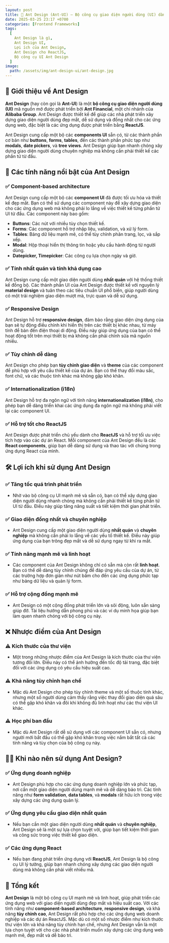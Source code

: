 ```yaml
---
layout: post
title: 🚀 Ant Design (Ant-UI) – Bộ công cụ giao diện người dùng (UI) dành cho React
date: 2025-03-25 23:17 +0700
categories: [Frontend Frameworks]
tags:
  [
    Ant Design là gì,
    Ant Design UI,
    Lợi ích của Ant Design,
    Ant Design cho ReactJS,
    Bộ công cụ UI Ant Design
  ]
image:
  path: /assets/img/ant-design-ui/ant-design.jpg
---
```


## 🎯 **Giới thiệu về Ant Design**
**Ant Design** (hay còn gọi là **Ant-UI**) là một **bộ công cụ giao diện người dùng (UI)** mã nguồn mở được phát triển bởi **Ant Financial**, một chi nhánh của **Alibaba Group**. Ant Design được thiết kế để giúp các nhà phát triển xây dựng giao diện người dùng đẹp mắt, dễ sử dụng và đồng nhất cho các ứng dụng web, đặc biệt là các ứng dụng được phát triển bằng **ReactJS**.

Ant Design cung cấp một bộ các **components UI** sẵn có, từ các thành phần cơ bản như **buttons**, **forms**, **tables**, đến các thành phần phức tạp như **modals**, **date pickers**, và **tree views**. Ant Design giúp bạn nhanh chóng xây dựng giao diện người dùng chuyên nghiệp mà không cần phải thiết kế các phần tử từ đầu.

## 🔧 **Các tính năng nổi bật của Ant Design**
### ✅ **Component-based architecture**
Ant Design cung cấp một bộ các **component UI** đã được tối ưu hóa và thiết kế đẹp mắt. Bạn có thể sử dụng các component này để xây dựng giao diện cho các ứng dụng web mà không phải lo lắng về việc thiết kế từng phần tử UI từ đầu. Các component này bao gồm:
- **Buttons**: Các nút với nhiều tùy chọn thiết kế.
- **Forms**: Các component hỗ trợ nhập liệu, validation, và xử lý form.
- **Tables**: Bảng dữ liệu mạnh mẽ, có thể tùy chỉnh phân trang, lọc, và sắp xếp.
- **Modal**: Hộp thoại hiển thị thông tin hoặc yêu cầu hành động từ người dùng.
- **Datepicker, Timepicker**: Các công cụ lựa chọn ngày và giờ.

### ✅ **Tính nhất quán và tính khả dụng cao**
Ant Design cung cấp một giao diện người dùng **nhất quán** với hệ thống thiết kế đồng bộ. Các thành phần UI của Ant Design được thiết kế với nguyên lý **material design** và tuân theo các tiêu chuẩn UI phổ biến, giúp người dùng có một trải nghiệm giao diện mượt mà, trực quan và dễ sử dụng.

### ✅ **Responsive Design**
Ant Design hỗ trợ **responsive design**, đảm bảo rằng giao diện ứng dụng của bạn sẽ tự động điều chỉnh khi hiển thị trên các thiết bị khác nhau, từ máy tính để bàn đến điện thoại di động. Điều này giúp ứng dụng của bạn có thể hoạt động tốt trên mọi thiết bị mà không cần phải chỉnh sửa mã nguồn nhiều.

### ✅ **Tùy chỉnh dễ dàng**
Ant Design cho phép bạn **tùy chỉnh giao diện** và **theme** của các component để phù hợp với yêu cầu thiết kế của dự án. Bạn có thể thay đổi màu sắc, font chữ, và các thuộc tính khác mà không gặp khó khăn.

### ✅ **Internationalization (i18n)**
Ant Design hỗ trợ đa ngôn ngữ với tính năng **internationalization (i18n)**, cho phép bạn dễ dàng triển khai các ứng dụng đa ngôn ngữ mà không phải viết lại các component UI.

### ✅ **Hỗ trợ tốt cho ReactJS**
Ant Design được phát triển chủ yếu dành cho **ReactJS** và hỗ trợ tối ưu việc tích hợp vào các dự án React. Mỗi component của Ant Design đều là các **React components**, giúp bạn dễ dàng sử dụng và thao tác với chúng trong ứng dụng React của mình.

## 🛠️ **Lợi ích khi sử dụng Ant Design**
### ✅ **Tăng tốc quá trình phát triển**
- Nhờ vào bộ công cụ UI mạnh mẽ và sẵn có, bạn có thể xây dựng giao diện người dùng nhanh chóng mà không cần phải thiết kế từng phần tử UI từ đầu. Điều này giúp tăng năng suất và tiết kiệm thời gian phát triển.

### ✅ **Giao diện đồng nhất và chuyên nghiệp**
- Ant Design cung cấp một giao diện người dùng **nhất quán** và **chuyên nghiệp** mà không cần phải lo lắng về các yếu tố thiết kế. Điều này giúp ứng dụng của bạn trông đẹp mắt và dễ sử dụng ngay từ khi ra mắt.

### ✅ **Tính năng mạnh mẽ và linh hoạt**
- Các component của Ant Design không chỉ có sẵn mà còn rất **linh hoạt**. Bạn có thể dễ dàng tùy chỉnh chúng để đáp ứng yêu cầu của dự án, từ các trường hợp đơn giản như nút bấm cho đến các ứng dụng phức tạp như bảng dữ liệu và quản lý form.

### ✅ **Hỗ trợ cộng đồng mạnh mẽ**
- Ant Design có một cộng đồng phát triển lớn và sôi động, luôn sẵn sàng giúp đỡ. Tài liệu hướng dẫn phong phú và các ví dụ minh họa giúp bạn làm quen nhanh chóng với bộ công cụ này.

## ❌ **Nhược điểm của Ant Design**
### ⚠️ **Kích thước của thư viện**
- Một trong những nhược điểm của Ant Design là kích thước của thư viện tương đối lớn. Điều này có thể ảnh hưởng đến tốc độ tải trang, đặc biệt đối với các ứng dụng có yêu cầu hiệu suất cao.

### ⚠️ **Khả năng tùy chỉnh hạn chế**
- Mặc dù Ant Design cho phép tùy chỉnh theme và một số thuộc tính khác, nhưng một số người dùng cảm thấy rằng việc thay đổi giao diện quá sâu có thể gặp khó khăn và đôi khi không đủ linh hoạt như các thư viện UI khác.

### ⚠️ **Học phí ban đầu**
- Mặc dù Ant Design rất dễ sử dụng với các component UI sẵn có, nhưng người mới bắt đầu có thể gặp khó khăn trong việc nắm bắt tất cả các tính năng và tùy chọn của bộ công cụ này.

## 🧑‍💻 **Khi nào nên sử dụng Ant Design?**
### ✅ **Ứng dụng doanh nghiệp**
- Ant Design phù hợp cho các ứng dụng doanh nghiệp lớn và phức tạp, nơi cần một giao diện người dùng mạnh mẽ và dễ dàng bảo trì. Các tính năng như **form validation**, **data tables**, và **modals** rất hữu ích trong việc xây dựng các ứng dụng quản lý.

### ✅ **Ứng dụng yêu cầu giao diện nhất quán**
- Nếu bạn cần một giao diện người dùng **nhất quán** và **chuyên nghiệp**, Ant Design sẽ là một sự lựa chọn tuyệt vời, giúp bạn tiết kiệm thời gian và công sức trong việc thiết kế giao diện.

### ✅ **Các ứng dụng React**
- Nếu bạn đang phát triển ứng dụng với **ReactJS**, Ant Design là bộ công cụ UI lý tưởng, giúp bạn nhanh chóng xây dựng các giao diện người dùng mà không cần phải viết nhiều mã.

## 🚀 **Tổng kết**
**Ant Design** là một bộ công cụ UI mạnh mẽ và linh hoạt, giúp phát triển các ứng dụng web với giao diện người dùng đẹp mắt và hiệu suất cao. Với các tính năng như **component-based architecture**, **responsive design**, và khả năng **tùy chỉnh cao**, Ant Design rất phù hợp cho các ứng dụng web doanh nghiệp và các dự án ReactJS. Mặc dù có một số nhược điểm như kích thước thư viện lớn và khả năng tùy chỉnh hạn chế, nhưng Ant Design vẫn là một lựa chọn tuyệt vời cho các nhà phát triển muốn xây dựng các ứng dụng web mạnh mẽ, đẹp mắt và dễ bảo trì.